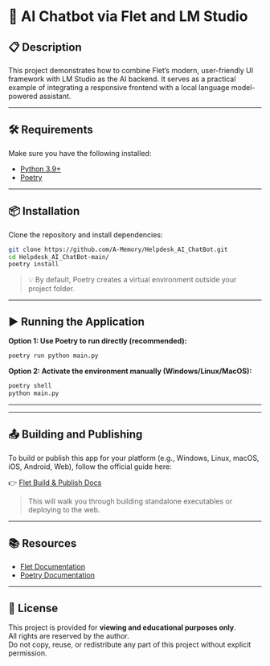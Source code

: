 # 🚀 AI Chatbot via Flet and LM Studio

## 📋 Description

This project demonstrates how to combine Flet’s modern, user-friendly UI framework with LM Studio as the AI backend. It serves as a practical example of integrating a responsive frontend with a local language model-powered assistant.

---

## 🛠 Requirements

Make sure you have the following installed:

- [Python 3.9+](https://www.python.org/downloads/)
- [Poetry](https://python-poetry.org/docs/#installation)

---

## 📦 Installation

Clone the repository and install dependencies:

```bash
git clone https://github.com/A-Memory/Helpdesk_AI_ChatBot.git
cd Helpdesk_AI_ChatBot-main/
poetry install
```

> 💡 By default, Poetry creates a virtual environment outside your project folder.

---

## ▶️ Running the Application

**Option 1: Use Poetry to run directly (recommended):**
```bash
poetry run python main.py
```

**Option 2: Activate the environment manually (Windows/Linux/MacOS):**
```bash
poetry shell
python main.py
```

---

---

## 📤 Building and Publishing

To build or publish this app for your platform (e.g., Windows, Linux, macOS, iOS, Android, Web), follow the official guide here:

👉 [Flet Build & Publish Docs](https://flet.dev/docs/publish/)

> This will walk you through building standalone executables or deploying to the web.

---

## 📚 Resources

- [Flet Documentation](https://flet.dev/docs/)
- [Poetry Documentation](https://python-poetry.org/docs/)

---

## 📜 License

This project is provided for **viewing and educational purposes only**.  
All rights are reserved by the author.  
Do not copy, reuse, or redistribute any part of this project without explicit permission.
